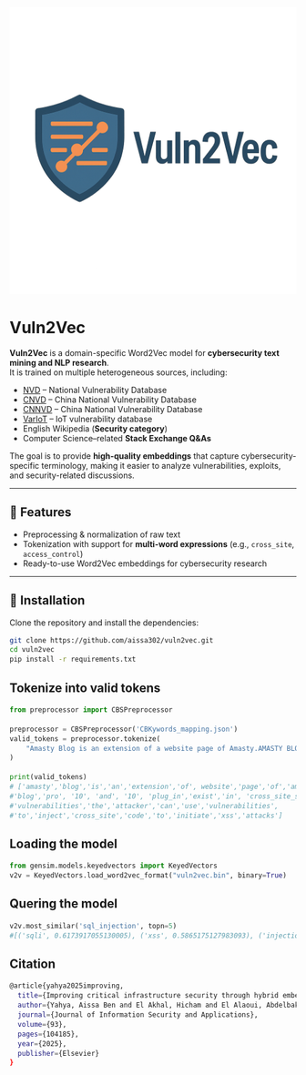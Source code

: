 ![Vuln2Vec Logo](./assets/logo.png)

# Vuln2Vec

**Vuln2Vec** is a domain-specific Word2Vec model for **cybersecurity text mining and NLP research**.  
It is trained on multiple heterogeneous sources, including:  

- [NVD](https://nvd.nist.gov/) – National Vulnerability Database  
- [CNVD](https://www.cnvd.org.cn/) – China National Vulnerability Database  
- [CNNVD](http://www.cnnvd.org.cn/) – China National Vulnerability Database  
- [VarIoT](https://variotdbs.fzi.de/) – IoT vulnerability database  
- English Wikipedia (**Security category**)  
- Computer Science–related **Stack Exchange Q&As**  

The goal is to provide **high-quality embeddings** that capture cybersecurity-specific terminology, making it easier to analyze vulnerabilities, exploits, and security-related discussions.

---

## 🚀 Features

- Preprocessing & normalization of raw text
- Tokenization with support for **multi-word expressions** (e.g., `cross_site`, `access_control`)
- Ready-to-use Word2Vec embeddings for cybersecurity research

---

## 🔧 Installation

Clone the repository and install the dependencies:

```bash
git clone https://github.com/aissa302/vuln2vec.git
cd vuln2vec
pip install -r requirements.txt
```

## Tokenize into valid tokens

```python
from preprocessor import CBSPreprocessor

preprocessor = CBSPreprocessor('CBKywords_mapping.json')
valid_tokens = preprocessor.tokenize(
    "Amasty Blog is an extension of a website page of Amasty.AMASTY BLOG Pro 2.10.3 and 2.10.4 plug-in exist in cross-site scripting vulnerabilities. The attacker can use vulnerabilities to inject cross-site code to initiate XSS attacks."
)

print(valid_tokens)
# ['amasty','blog','is','an','extension','of', website','page','of','amasty','amasty',
#'blog','pro', '10', 'and', '10', 'plug_in','exist','in', 'cross_site_scripting', 
#'vulnerabilities','the','attacker','can','use','vulnerabilities',
#'to','inject','cross_site','code','to','initiate','xss','attacks']
```

## Loading the model

```python
from gensim.models.keyedvectors import KeyedVectors
v2v = KeyedVectors.load_word2vec_format("vuln2vec.bin", binary=True)
```

## Quering the model

```python
v2v.most_similar('sql_injection', topn=5)
#[('sqli', 0.6173917055130005), ('xss', 0.5865175127983093), ('injection', 0.5430627465248108), ('forwhat', 0.5152729153633118), ('blind', 0.5120295286178589)]
```

## Citation

```bash  g
@article{yahya2025improving,
  title={Improving critical infrastructure security through hybrid embeddings for vulnerability classification},
  author={Yahya, Aissa Ben and El Akhal, Hicham and El Alaoui, Abdelbaki El Belrhiti},
  journal={Journal of Information Security and Applications},
  volume={93},
  pages={104185},
  year={2025},
  publisher={Elsevier}
}
```
